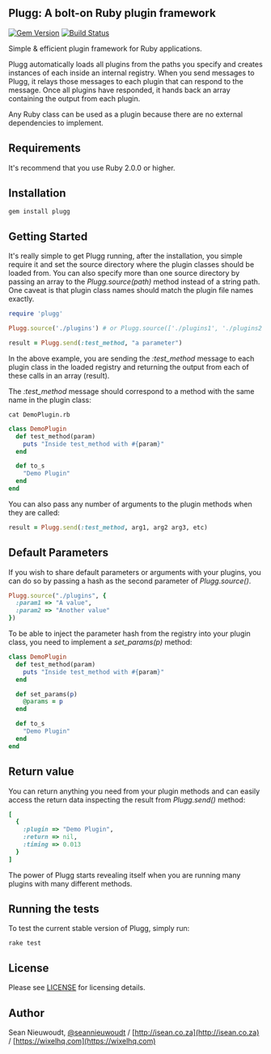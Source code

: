 ## Plugg: A bolt-on Ruby plugin framework

[![Gem Version](https://badge.fury.io/rb/plugg.svg)](https://rubygems.org/gems/plugg)
[![Build Status](https://travis-ci.org/Wixel/Plugg.svg)](https://travis-ci.org/Wixel/Plugg)

Simple & efficient plugin framework for Ruby applications.

Plugg automatically loads all plugins from the paths you specify and creates instances of each inside an internal registry. When you send messages to Plugg, it relays those messages to each plugin that can respond to the message. Once all plugins have responded, it hands back an array containing the output from each plugin.

Any Ruby class can be used as a plugin because there are no external dependencies to implement.

Requirements
-----------------

It's recommend that you use Ruby 2.0.0 or higher.

Installation
-----------------

    gem install plugg

Getting Started
-----------------

It's really simple to get Plugg running, after the installation, you simple require it and set the source directory where the plugin classes should be loaded from. You can also specify more than one source directory by passing an array to the *Plugg.source(path)* method instead of a string path. One caveat is that plugin class names should match the plugin file names exactly.

```ruby
require 'plugg'

Plugg.source('./plugins') # or Plugg.source(['./plugins1', './plugins2'])

result = Plugg.send(:test_method, "a parameter")
```

In the above example, you are sending the *:test_method* message to each plugin class in the loaded registry and returning the output from each of these calls in an array (result).

The *:test_method* message should correspond to a method with the same name in the plugin class:

    cat DemoPlugin.rb

```ruby
class DemoPlugin
  def test_method(param)
    puts "Inside test_method with #{param}"
  end

  def to_s
    "Demo Plugin"
  end
end
```

You can also pass any number of arguments to the plugin methods when they are called:

```ruby
result = Plugg.send(:test_method, arg1, arg2 arg3, etc)
```

Default Parameters
-----------------

If you wish to share default parameters or arguments with your plugins, you can do so by passing a hash as the second parameter of _Plugg.source()_.

```ruby
Plugg.source("./plugins", {
  :param1 => "A value",
  :param2 => "Another value"
})
```

To be able to inject the parameter hash from the registry into your plugin class, you need to implement a _set_params(p)_ method:

```ruby
class DemoPlugin
  def test_method(param)
    puts "Inside test_method with #{param}"
  end

  def set_params(p)
    @params = p
  end

  def to_s
    "Demo Plugin"
  end
end
```

Return value
-----------------

You can return anything you need from your plugin methods and can easily access the return data inspecting the result from *Plugg.send()* method:

```ruby
[
  {
    :plugin => "Demo Plugin",
    :return => nil,
    :timing => 0.013
  }
]
```

The power of Plugg starts revealing itself when you are running many plugins with many different methods.

Running the tests
-----------------

To test the current stable version of Plugg, simply run:

    rake test

License
-----------------

Please see [LICENSE](https://github.com/Wixel/Plugg/blob/master/LICENSE) for licensing details.

Author
-----------------

Sean Nieuwoudt, [@seannieuwoudt](https://twitter.com/seannieuwoudt) / [http://isean.co.za](http://isean.co.za) / [https://wixelhq.com](https://wixelhq.com)

